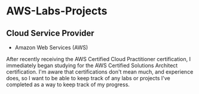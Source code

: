 # AWS-Labs-Projects

## Cloud Service Provider
* Amazon Web Services (AWS)

After recently receiving the AWS Certified Cloud Practitioner certification, I immediately began studying for the AWS Certified Solutions Architect certification. I'm aware that certifications don't mean much, and experience does, so I want to be able to keep track of any labs or projects I've completed as a way to keep track of my progress.
